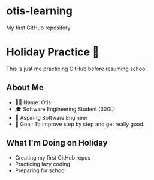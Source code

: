 # otis-learning
My first GitHub repository
# Holiday Practice 🌴

This is just me practicing GitHub before resuming school.

## About Me
- 👨‍💻 Name: Otis
- 🎓 Software Engineering Student (300L)  
- 🚀 Aspiring Software Engineer  
- 🎯 Goal: To improve step by step and get really good.  

## What I'm Doing on Holiday
- Creating my first GitHub repos
- Practicing lazy coding
- Preparing for school
